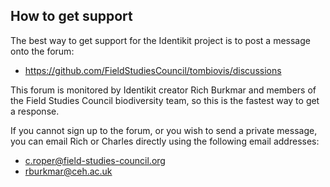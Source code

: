 ## How to get support

The best way to get support for the Identikit project is to post a message onto
the forum:

- https://github.com/FieldStudiesCouncil/tombiovis/discussions

This forum is monitored by Identikit creator Rich Burkmar and members of the Field Studies Council biodiversity team, so this is the fastest way to get a response.

If you cannot sign up to the forum, or you wish to send a private message, you can email Rich or Charles directly using the following email addresses:

- c.roper@field-studies-council.org
- rburkmar@ceh.ac.uk
